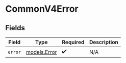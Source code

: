 # CommonV4Error


## Fields

| Field                              | Type                               | Required                           | Description                        |
| ---------------------------------- | ---------------------------------- | ---------------------------------- | ---------------------------------- |
| `error`                            | [models.Error](../models/error.md) | :heavy_check_mark:                 | N/A                                |